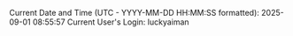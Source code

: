 Current Date and Time (UTC - YYYY-MM-DD HH:MM:SS formatted): 2025-09-01 08:55:57
Current User's Login: luckyaiman
